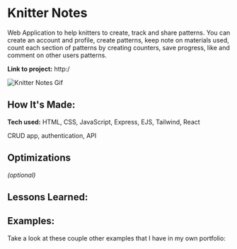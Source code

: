 # Knitter Notes
Web Application to help knitters to create, track and share patterns.
You can create an account and profile, create patterns, keep note on materials used, count each section of patterns by creating counters, save progress, like and comment on other users patterns.


**Link to project:** http:/

![Knitter Notes Gif](https://trissmarsh-dev.netlify.app/images/knitter-notes.gif)

## How It's Made:

**Tech used:** HTML, CSS, JavaScript, Express, EJS, Tailwind, React

CRUD app, authentication, API

## Optimizations
*(optional)*



## Lessons Learned:



## Examples:
Take a look at these couple other examples that I have in my own portfolio:





